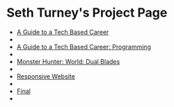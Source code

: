 # Seth Turney's Project Page

<ul> 
    <li><a href="intro_to_html/index.html" target="_blank">A Guide to a Tech Based Career</a><li>
    <li><a href="html_and_CSS_1/index.html" target="_blank">A Guide to a Tech Based Career: Programming</a><li>
    <li><a href="advanced_CSS/index.html" target="_blank">Monster Hunter: World: Dual Blades</a><li>
     <li><a href="responsive/index.html" target="_blank">Responsive Website</a><li>
     <li><a href="final/index.html" target="_blank">Final</a><li>
<ul>